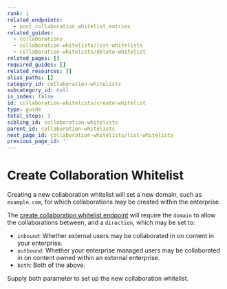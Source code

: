 ```yaml
---
rank: 1
related_endpoints:
  - post_collaboration_whitelist_entries
related_guides:
  - collaborations
  - collaboration-whitelists/list-whitelists
  - collaboration-whitelists/delete-whitelist
related_pages: []
required_guides: []
related_resources: []
alias_paths: []
category_id: collaboration-whitelists
subcategory_id: null
is_index: false
id: collaboration-whitelists/create-whitelist
type: guide
total_steps: 3
sibling_id: collaboration-whitelists
parent_id: collaboration-whitelists
next_page_id: collaboration-whitelists/list-whitelists
previous_page_id: ''
---
```


<!-- alex disable whitelist -->

# Create Collaboration Whitelist

Creating a new collaboration whitelist will set a new domain, such as
`example.com`, for which collaborations may be created within the enterprise.

<Samples id='post_collaboration_whitelist_entries' >

</Samples>

The
[create collaboration whitelist endpoint](endpoint://post_collaboration_whitelist_entries)
will require the `domain` to allow the collaborations between, and a
`direction`, which may be set to:

* `inbound`: Whether external users may be collaborated in on content in your
enterprise.
* `outbound`: Whether your enterprise managed users may be collaborated in on
content owned within an external enterprise.
* `both`: Both of the above.

Supply both parameter to set up the new collaboration whitelist.

<Samples id='post_collaboration_whitelist_entries' >

</Samples>
